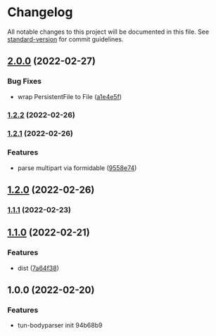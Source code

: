 # Changelog

All notable changes to this project will be documented in this file. See [standard-version](https://github.com/conventional-changelog/standard-version) for commit guidelines.

## [2.0.0](https://abc.pwwhb.com/gitlab/tunframework/tun-bodyparser/-/compare/v1.2.2...v2.0.0) (2022-02-27)


### Bug Fixes

* wrap PersistentFile to File ([a1e4e5f](https://abc.pwwhb.com/gitlab/tunframework/tun-bodyparser/-/commit/a1e4e5f0f96ff98677ead0764d5014ef0e683dc6))

### [1.2.2](https://abc.pwwhb.com/gitlab/tunframework/tun-bodyparser/-/compare/v1.2.1...v1.2.2) (2022-02-26)

### [1.2.1](https://abc.pwwhb.com/gitlab/tunframework/tun-bodyparser/-/compare/v1.2.0...v1.2.1) (2022-02-26)


### Features

* parse multipart via formidable ([9558e74](https://abc.pwwhb.com/gitlab/tunframework/tun-bodyparser/-/commit/9558e74039555729f374072dbb37cd8f183f45c1))

## [1.2.0](https://abc.pwwhb.com/gitlab/tunframework/tun-bodyparser/-/compare/v1.1.1...v1.2.0) (2022-02-26)

### [1.1.1](https://abc.pwwhb.com/gitlab/tunframework/tun-bodyparser/-/compare/v1.1.0...v1.1.1) (2022-02-23)

## [1.1.0](https://abc.pwwhb.com/gitlab/tunframework/tun-bodyparser/-/compare/v1.0.0...v1.1.0) (2022-02-21)


### Features

* dist ([7a64f38](https://abc.pwwhb.com/gitlab/tunframework/tun-bodyparser/-/commit/7a64f38bf25594708101cb4c9d6ba2794dbe515b))

## 1.0.0 (2022-02-20)


### Features

* tun-bodyparser init 94b68b9
